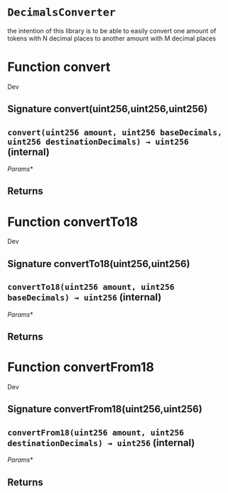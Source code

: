 # `DecimalsConverter`
the intention of this library is to be able to easily convert
    one amount of tokens with N decimal places
    to another amount with M decimal places



# Function convert

Dev 
## Signature convert(uint256,uint256,uint256)
## `convert(uint256 amount, uint256 baseDecimals, uint256 destinationDecimals) → uint256` (internal)
*Params**

**Returns**
-----
# Function convertTo18

Dev 
## Signature convertTo18(uint256,uint256)
## `convertTo18(uint256 amount, uint256 baseDecimals) → uint256` (internal)
*Params**

**Returns**
-----
# Function convertFrom18

Dev 
## Signature convertFrom18(uint256,uint256)
## `convertFrom18(uint256 amount, uint256 destinationDecimals) → uint256` (internal)
*Params**

**Returns**
-----


